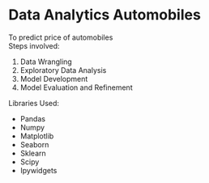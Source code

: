 # Data Analytics Automobiles
To predict price of automobiles  
Steps involved:
1. Data Wrangling
2. Exploratory Data Analysis
3. Model Development
4. Model Evaluation and Refinement  

Libraries Used:
  - Pandas
  - Numpy
  - Matplotlib
  - Seaborn
  - Sklearn
  - Scipy
  - Ipywidgets
